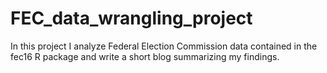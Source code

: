 # FEC_data_wrangling_project
In this project I analyze Federal Election Commission data contained in the fec16 R package and write a short blog summarizing my findings.
